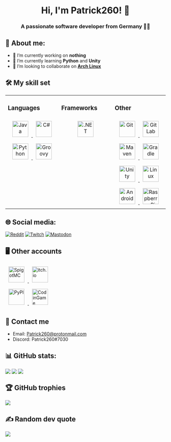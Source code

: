 <h1 align="center">Hi, I'm Patrick260! 👋</h1>

### <div align="center">A passionate software developer from Germany 👨‍💻</div>  
  
## 💫 About me:
- 🔭 I’m currently working on **nothing**
- 🌱 I’m currently learning **Python** and **Unity**
- 👯 I’m looking to collaborate on [**Arch Linux**](https://archlinux.org/)

## 🛠 My skill set  
<table><tr><td valign="top" width="33%">

  ### Languages
  <div align="center">
    <a href="https://en.wikipedia.org/wiki/Java_(programming_language)">
      <img style="margin: 10px" src="https://profilinator.rishav.dev/skills-assets/java-original-wordmark.svg" alt="Java" height="50"/>
    </a>
    <a href="https://en.wikipedia.org/wiki/C_Sharp_(programming_language)">
      <img style="margin: 10px" src="https://profilinator.rishav.dev/skills-assets/csharp-original.svg" alt="C#" height="50"/>
    </a>
    <a href="https://en.wikipedia.org/wiki/Python_(programming_language)">
      <img style="margin: 10px" src="https://profilinator.rishav.dev/skills-assets/python-original.svg" alt="Python" height="50"/>
    </a>
    <a href="https://en.wikipedia.org/wiki/Apache_Groovy">
      <img style="margin: 10px" src="https://upload.wikimedia.org/wikipedia/commons/3/36/Groovy-logo.svg" alt="Groovy" height="50"/>
    </a>
  </div>

</td><td valign="top" width="33%">

   ### Frameworks
  <div align="center">
    <a href="https://en.wikipedia.org/wiki/.net">
      <img style="margin: 10px" src="https://profilinator.rishav.dev/skills-assets/dot-net-original-wordmark.svg" alt=".NET" height="50"/>
    </a>
  </div>

</td><td valign="top" width="33%">

  ### Other
  <div align="center">
    <a href="https://en.wikipedia.org/wiki/Git">
      <img style="margin: 10px" src="https://profilinator.rishav.dev/skills-assets/git-scm-icon.svg" alt="Git" height="50"/>
    </a>
    <a href="https://en.wikipedia.org/wiki/GitLab">
      <img style="margin: 10px" src="https://profilinator.rishav.dev/skills-assets/gitlab.svg" alt="GitLab" height="50"/>
    </a>
    <a href="https://en.wikipedia.org/wiki/Apache_Maven">
      <img style="margin: 10px" src="https://cdn.icon-icons.com/icons2/2107/PNG/512/file_type_maven_icon_130397.png" alt="Maven" height="50"/>
    </a>
    <a href="https://en.wikipedia.org/wiki/Gradle">
      <img style="margin: 10px" src="https://cdn.icon-icons.com/icons2/2108/PNG/512/gradle_icon_130917.png" alt="Gradle" height="50"/>
    </a>
    <a href="https://en.wikipedia.org/wiki/Unity_(game_engine)">
      <img style="margin: 10px" src="https://profilinator.rishav.dev/skills-assets/unity.png" alt="Unity" height="50"/>
    </a>
    <a href="https://en.wikipedia.org/wiki/Linux">
      <img style="margin: 10px" src="https://profilinator.rishav.dev/skills-assets/linux-original.svg" alt="Linux" height="50"/>
    </a>
    <a href="https://en.wikipedia.org/wiki/Android_(operating_system)">
      <img style="margin: 10px" src="https://profilinator.rishav.dev/skills-assets/android-original-wordmark.svg" alt="Android" height="50"/>
    </a>
    <a href="https://en.wikipedia.org/wiki/Raspberry_Pi">
      <img style="margin: 10px" src="https://profilinator.rishav.dev/skills-assets/raspberrypi.png" alt="Raspberry Pi" height="50"/>
    </a>
  </div>

</td></tr></table>

## 🌐 Social media:
[![Reddit](https://img.shields.io/badge/Reddit-%23FF4500.svg?logo=Reddit&logoColor=white)](https://reddit.com/user/patrickster260)
[![Twitch](https://img.shields.io/badge/Twitch-%239146FF.svg?logo=Twitch&logoColor=white)](https://twitch.tv/patrickster260)
[![Mastodon](https://img.shields.io/mastodon/follow/108352762411782497?color=blue&domain=https%3A%2F%2Fmastodon.social%2F&label=Mastodon&style=social)](https://mastodon.social/web/@Patrick260)
<div style="display:none">
  <a rel="me" href="https://mastodon.social/@Patrick260"></a>
</div>

## 🖥 Other accounts
<div>
  <a href="https://www.spigotmc.org/members/patrick260.1301028/">
    <img style="margin: 10px" src="https://static.spigotmc.org/img/spigot.png" alt="SpigotMC" height="50"/>
  </a>
  <a href="https://patrick260.itch.io/">
    <img style="margin: 10px" src="https://upload.wikimedia.org/wikipedia/commons/thumb/7/79/Itch.io_logo.svg/320px-Itch.io_logo.svg.png" alt="itch.io" height="50"/>
  </a>
  </br>
  <a href="https://pypi.org/user/Patrick260/">
    <img style="margin: 10px" src="https://upload.wikimedia.org/wikipedia/commons/6/64/PyPI_logo.svg" alt="PyPI" height="50"/>
  </a>
  <a href="https://www.codingame.com/profile/1c360945657e2179c42a767c0d4f64554789354">
    <img style="margin: 10px" src="https://upload.wikimedia.org/wikipedia/en/thumb/8/8f/CodinGame_logo.svg/320px-CodinGame_logo.svg.png" alt="CodinGame" height="50"/>
  </a>
</div>

## 📨 Contact me
- Email: Patrick260@protonmail.com
- Discord: Patrick260#7030

## 📊 GitHub stats:
<img align="center" src="https://github-readme-stats.vercel.app/api?username=Patrick260&theme=gruvbox&hide_border=true&include_all_commits=true&count_private=true"/>
<img align="center" src="https://github-readme-streak-stats.herokuapp.com/?user=Patrick260&theme=gruvbox&hide_border=true"/>
<img align="center" src="https://github-readme-stats.vercel.app/api/top-langs/?username=Patrick260&theme=gruvbox&hide_border=true&include_all_commits=true&count_private=true&layout=compact"/>

## 🏆 GitHub trophies
<img align="center" src="https://github-profile-trophy.vercel.app/?username=Patrick260&theme=gruvbox&no-frame=true&no-bg=false&margin-w=4"/>

## ✍️ Random dev quote
<img align="center" src="https://quotes-github-readme.vercel.app/api?type=horizontal&theme=gruvbox"/>
